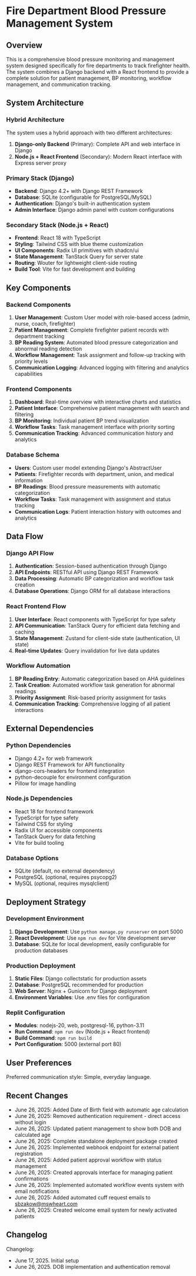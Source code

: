 # Fire Department Blood Pressure Management System

## Overview

This is a comprehensive blood pressure monitoring and management system designed specifically for fire departments to track firefighter health. The system combines a Django backend with a React frontend to provide a complete solution for patient management, BP monitoring, workflow management, and communication tracking.

## System Architecture

### Hybrid Architecture
The system uses a hybrid approach with two different architectures:
1. **Django-only Backend** (Primary): Complete API and web interface in Django
2. **Node.js + React Frontend** (Secondary): Modern React interface with Express server proxy

### Primary Stack (Django)
- **Backend**: Django 4.2+ with Django REST Framework
- **Database**: SQLite (configurable for PostgreSQL/MySQL)
- **Authentication**: Django's built-in authentication system
- **Admin Interface**: Django admin panel with custom configurations

### Secondary Stack (Node.js + React)
- **Frontend**: React 18 with TypeScript
- **Styling**: Tailwind CSS with blue theme customization
- **UI Components**: Radix UI primitives with shadcn/ui
- **State Management**: TanStack Query for server state
- **Routing**: Wouter for lightweight client-side routing
- **Build Tool**: Vite for fast development and building

## Key Components

### Backend Components
1. **User Management**: Custom User model with role-based access (admin, nurse, coach, firefighter)
2. **Patient Management**: Complete firefighter patient records with department tracking
3. **BP Reading System**: Automated blood pressure categorization and abnormal reading detection
4. **Workflow Management**: Task assignment and follow-up tracking with priority levels
5. **Communication Logging**: Advanced logging with filtering and analytics capabilities

### Frontend Components
1. **Dashboard**: Real-time overview with interactive charts and statistics
2. **Patient Interface**: Comprehensive patient management with search and filtering
3. **BP Monitoring**: Individual patient BP trend visualization
4. **Workflow Tasks**: Task management interface with priority sorting
5. **Communication Tracking**: Advanced communication history and analytics

### Database Schema
- **Users**: Custom user model extending Django's AbstractUser
- **Patients**: Firefighter records with department, union, and medical information
- **BP Readings**: Blood pressure measurements with automatic categorization
- **Workflow Tasks**: Task management with assignment and status tracking
- **Communication Logs**: Patient interaction history with outcomes and analytics

## Data Flow

### Django API Flow
1. **Authentication**: Session-based authentication through Django
2. **API Endpoints**: RESTful API using Django REST Framework
3. **Data Processing**: Automatic BP categorization and workflow task creation
4. **Database Operations**: Django ORM for all database interactions

### React Frontend Flow
1. **User Interface**: React components with TypeScript for type safety
2. **API Communication**: TanStack Query for efficient data fetching and caching
3. **State Management**: Zustand for client-side state (authentication, UI state)
4. **Real-time Updates**: Query invalidation for live data updates

### Workflow Automation
1. **BP Reading Entry**: Automatic categorization based on AHA guidelines
2. **Task Creation**: Automated workflow task generation for abnormal readings
3. **Priority Assignment**: Risk-based priority assignment for tasks
4. **Communication Tracking**: Comprehensive logging of all patient interactions

## External Dependencies

### Python Dependencies
- Django 4.2+ for web framework
- Django REST Framework for API functionality
- django-cors-headers for frontend integration
- python-decouple for environment configuration
- Pillow for image handling

### Node.js Dependencies
- React 18 for frontend framework
- TypeScript for type safety
- Tailwind CSS for styling
- Radix UI for accessible components
- TanStack Query for data fetching
- Vite for build tooling

### Database Options
- SQLite (default, no external dependency)
- PostgreSQL (optional, requires psycopg2)
- MySQL (optional, requires mysqlclient)

## Deployment Strategy

### Development Environment
1. **Django Development**: Use `python manage.py runserver` on port 5000
2. **React Development**: Use `npm run dev` for Vite development server
3. **Database**: SQLite for local development, easily configurable for production databases

### Production Deployment
1. **Static Files**: Django collectstatic for production assets
2. **Database**: PostgreSQL recommended for production
3. **Web Server**: Nginx + Gunicorn for Django deployment
4. **Environment Variables**: Use .env files for configuration

### Replit Configuration
- **Modules**: nodejs-20, web, postgresql-16, python-3.11
- **Run Command**: `npm run dev` (Node.js + React frontend)
- **Build Command**: `npm run build`
- **Port Configuration**: 5000 (external port 80)

## User Preferences

Preferred communication style: Simple, everyday language.

## Recent Changes

- June 26, 2025: Added Date of Birth field with automatic age calculation
- June 26, 2025: Removed authentication requirement - direct access without login
- June 26, 2025: Updated patient management to show both DOB and calculated age
- June 26, 2025: Complete standalone deployment package created
- June 26, 2025: Implemented webhook endpoint for external patient registration
- June 26, 2025: Added patient approval workflow with status management
- June 26, 2025: Created approvals interface for managing patient confirmations
- June 26, 2025: Implemented automated workflow events system with email notifications
- June 26, 2025: Added automated cuff request emails to sbzakow@mswheart.com
- June 26, 2025: Created welcome email system for newly activated patients

## Changelog

Changelog:
- June 17, 2025. Initial setup
- June 26, 2025. DOB implementation and authentication removal
